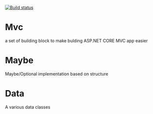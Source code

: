 [![Build status](https://speckledlizard.visualstudio.com/DefaultCollection/_apis/public/build/definitions/30de61d4-ada2-4822-bcdd-d5a48b70f56e/36/badge)](https://speckledlizard.visualstudio.com/DefaultCollection/_apis/public/build/definitions/30de61d4-ada2-4822-bcdd-d5a48b70f56e/36/badge)

# Mvc
a set of building block to make bulding ASP.NET CORE MVC app easier

# Maybe
Maybe/Optional implementation based on structure

# Data
A various data classes
